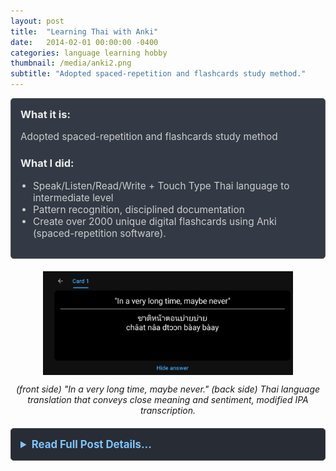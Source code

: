 ```yaml
---
layout: post
title:  "Learning Thai with Anki"
date:   2014-02-01 00:00:00 -0400
categories: language learning hobby
thumbnail: /media/anki2.png
subtitle: "Adopted spaced-repetition and flashcards study method."
---
```


<div style="padding: 15px; border: 1px solid #555; border-radius: 5px; margin-bottom: 20px; background-color: #333a45;">
  <h3 style="margin-top: 0; color: #eee;">What it is:</h3>
  <p style="font-size: 1.1em; color: #ccc;">Adopted spaced-repetition and flashcards study method</p>
  
  <h3 style="color: #eee;">What I did:</h3>
  <ul style="font-size: 1.1em; list-style-type: disc; padding-left: 20px; color: #ccc;">
    <li>Speak/Listen/Read/Write + Touch Type Thai language to intermediate level</li>
    <li>Pattern recognition, disciplined documentation</li>
    <li>Create over 2000 unique digital flashcards using Anki (spaced-repetition software).</li>
  </ul>
</div>

<div style="text-align: center; margin-top: 20px; margin-bottom: 20px;">
  <img src="/media/Screenshot_20250517_212425_AnkiDroid.jpg" alt="Example Anki flashcard" style="max-width: 400px; display: block; margin-left: auto; margin-right: auto;" />
  <p style="text-align: center;"><em>(front side) "In a very long time, maybe never." (back side) Thai language translation that conveys close meaning and sentiment, modified IPA transcription.</em></p>
</div>

<details style="margin-bottom: 20px; background-color: #282c34; padding: 15px; border-radius: 5px; border: 1px solid #444;">
  <summary style="cursor: pointer; font-weight: bold; color: #7cc5ff; font-size: 1.2em;">Read Full Post Details...</summary>
  <div style="padding-top: 15px; color: #bbb;" markdown="1">

I adopted spaced-repetition to study Thai Language using a flashcard program called Anki to make over 2000 unique flashcards of words and phrases with consideration for meaning and sentiment. 
I asked my Thai teacher and Thai-speaking friends for ways to convey what I wanted in their own words, if they were in these situations. 

This was an exercise in pattern recognition and disciplined documentation. Each time I was in a situation where I wanted to express something and I could not do it I would write it down and ask my Thai teacher. I would get the answer from her and make a flashcard for it. 
I would use the flashcards to practice and I would be ready for the next time that situation occured. 

When I began learning Thai language I was already twenty six years old, and I felt crushingly challenged when first starting to learn. I saw Lee Kwan Yew in an interview discuss the awkward positiong he was in as a Singaporean political leader of Chinese ancestry but not speaking Mandarin. He began learning in his 30s, and I think his is a inspiring story in adult learning.

<p style="text-align: center; font-size: 1.2em; font-weight: bold;">ANKI Flashcards</p>

<p style="text-align: center; font-size: 1.1em; font-weight: bold; color: #FFD1DC;">Example Card 1 (Front Side)</p>
![Anki Prompt Example](/media/Screenshot_20250517_212418_AnkiDroid.jpg)
<p style="text-align: center; color: #FFD1DC;"><em>Occasionally-used phrase that conveys meaning and sentiment: "In a very long time, maybe never."</em></p>

<p style="text-align: center; font-size: 1.1em; font-weight: bold; color: #FFD1DC;">Example Card 1 (Back Side)</p>
![Anki Answer Example](/media/Screenshot_20250517_212425_AnkiDroid.jpg)
<p style="text-align: center; color: #FFD1DC;"><em>(Back side) Thai language translation that conveys close meaning and sentiment, modified IPA transcription.</em></p>

<p style="text-align: center; font-size: 1.1em; font-weight: bold; color: #B0E0E6;">Example Card 2 (Front Side)</p>
![Anki Prompt Example 2](/media/Screenshot_20250517_212439_AnkiDroid.jpg)
<p style="text-align: center; color: #B0E0E6;"><em>"That's right! (I get it now)"</em></p>

<p style="text-align: center; font-size: 1.1em; font-weight: bold; color: #B0E0E6;">Example Card 2 (Back Side)</p>
![Anki Answer Example 2](/media/Screenshot_20250517_212443_AnkiDroid.jpg)
<p style="text-align: center; color: #B0E0E6;"><em>(Back side) Thai language translation that conveys close meaning and sentiment, modified IPA transcription.</em></p>

<p style="text-align: center; font-size: 1.1em; font-weight: bold; color: #98FB98;">Example Card 3 (Front Side)</p>
![Anki Prompt Example 3](/media/Screenshot_20250517_212503_AnkiDroid.jpg)
<p style="text-align: center; color: #98FB98;"><em>"Suddenly I felt very sleepy"</em></p>

<p style="text-align: center; font-size: 1.1em; font-weight: bold; color: #98FB98;">Example Card 3 (Back Side)</p>
![Anki Answer Example 3](/media/Screenshot_20250517_212506_AnkiDroid.jpg)
<p style="text-align: center; color: #98FB98;"><em>(Back side) Thai language translation, one of many ways to convey "suddenly", with modified IPA transcription.</em></p>

![Keeping My Mandarin Alive book cover](/media/lee-kwan-yew-book.jpg)
<p style="text-align: center;"><em>Keeping My Mandarin Alive by Lee Kuan Yew</em></p>

![Anki Deck Overview](/media/anki2.png)
<p style="text-align: center;"><em>Created over 2000 custom flashcards with nouns and phrases using Anki.</em></p>
<p>&nbsp;</p>

  </div>
</details>

<!-- ![Anki Flashcards 1](/media/anki1.png) -->

